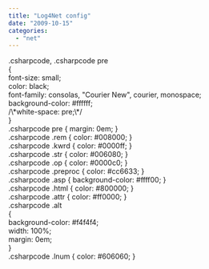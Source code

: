 ```yaml
---
title: "Log4Net config"
date: "2009-10-15"
categories: 
  - "net"
---
```


<?xml version\="1.0" encoding\="utf-8" ?\>
<configuration\>
  <log4net\>
    <appender name\="WindowsEventAppender" type\="log4net.Appender.EventLogAppender"\>
      <param name\="LogName" value\="Application" />
      <applicationName value\="Phoenix" />
      <layout type\="log4net.Layout.PatternLayout"\>
        <conversionPattern value\="%date \[%thread\] %-5level %logger%newline =&gt; %message%newline" />
      </layout\>
      <filter type\="log4net.Filter.LevelRangeFilter"\>
        <param name\="LevelMin" value\="DEBUG" />
      </filter\>
    </appender\>
    <appender name\="RollingFile" type\="log4net.Appender.RollingFileAppender"\>
      <file type\="log4net.Util.PatternString"   value\="logs\\\\phoenix.log" />
      <appendToFile value\="true" />
      <maximumFileSize value\="500KB" />
      <maxSizeRollBackups value\="2" />
      <layout type\="log4net.Layout.PatternLayout"\>
        <conversionPattern value\="%date \[%thread\] %-5level %logger%newline =&gt; %message%newline" />
      </layout\>
    </appender\>

    <root\>
      <level value\="DEBUG" />
      <appender-ref ref\="WindowsEventAppender" />
      <appender-ref ref\="RollingFile" />
    </root\>
  </log4net\>
</configuration\>

.csharpcode, .csharpcode pre<br /> {<br /> font-size: small;<br /> color: black;<br /> font-family: consolas, "Courier New", courier, monospace;<br /> background-color: #ffffff;<br /> /\*white-space: pre;\*/<br /> }<br /> .csharpcode pre { margin: 0em; }<br /> .csharpcode .rem { color: #008000; }<br /> .csharpcode .kwrd { color: #0000ff; }<br /> .csharpcode .str { color: #006080; }<br /> .csharpcode .op { color: #0000c0; }<br /> .csharpcode .preproc { color: #cc6633; }<br /> .csharpcode .asp { background-color: #ffff00; }<br /> .csharpcode .html { color: #800000; }<br /> .csharpcode .attr { color: #ff0000; }<br /> .csharpcode .alt<br /> {<br /> background-color: #f4f4f4;<br /> width: 100%;<br /> margin: 0em;<br /> }<br /> .csharpcode .lnum { color: #606060; }
